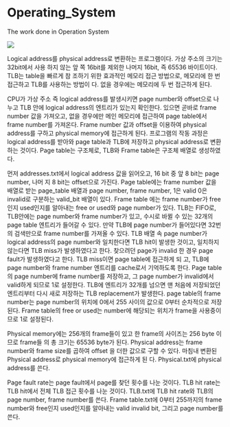 # Operating_System
The work done in Operation System

<image src="https://github.com/Bea-Jae-Kyeong/Operating_System/blob/master/12161595_%EB%B0%B0%EC%9E%AC%EA%B2%BD.png?raw=true"></image>

Logical address를 physical address로 변환하는 프로그램이다. 가상 주소의 크기는 32bit에서 사용
하지 않는 앞 쪽 16bit를 제외한 나머지 16bit, 즉 65536 바이트이다. TLB는 table을 빠르게 참
조하기 위한 효과적인 메모리 접근 방법으로, 메모리에 한 번 접근하고 TLB를 사용하는 방법이
다. 없을 경우에는 메모리에 두 번 접근하게 된다.

CPU가 가상 주소 즉 logical address를 발생시키면 page number와 offset으로 나누고 TLB 안에
logical address의 엔트리가 있는지 확인한다. 있으면 곧바로 frame number 값을 가져오고, 없을
경우에만 메인 메모리에 접근하여 page table에서 frame number를 가져온다. Frame number 값과
offset을 이용하여 physical address를 구하고 physical memory에 접근하게 된다.
프로그램의 작동 과정은 logical address를 받아와 page table과 TLB에 저장하고 physical
address로 변환하는 것이다. Page table는 구조체로, TLB와 Frame table은 구조체 배열로 생성하였
다.

먼저 addresses.txt에서 logical address 값을 읽어오고, 16 bit 중 앞 8 bit는 page number, 나머
지 8 bit는 offset으로 가진다. Page table에는 frame number 값을 배열로 받는 page_table 배열과
page number, frame number, 1은 valid 0은 invalid로 구분하는 valid_bit 배열이 있다. Frame table
에는 frame number가 free인지 used인지를 알아내는 free or used와 page number가 있다. TLB는
FIFO로, TLB안에는 page number와 frame number가 있고, 수시로 바뀔 수 있는 32개의 page
table 엔트리가 들어갈 수 있다. 만약 TLB에 page number가 들어있다면 32번의 검색만으로
frame number를 가져올 수 있다. TLB 배열 속 page number가 logical address의 page number와
일치한다면 TLB hit이 발생한 것이고, 일치하지 않는다면 TLB miss가 발생하였다고 한다. 찾으려던
page가 invalid 한 경우 page fault가 발생하였다고 한다. TLB miss이면 page table에 접근하게 되
고, TLB에 page number와 frame number 엔트리를 cache로서 기억하도록 한다. Page table의
page number에 frame number를 저장하고, 그 page number가 invalid에서 valid하게 되므로 1로
설정한다. TLB에 엔트리가 32개를 넘으면 맨 처음에 저장되었던 엔트리부터 다시 새로 저장하는
TLB replacement가 발생한다. page table의 frame number는 page number의 위치에 0에서 255
사이의 값으로 0부터 순차적으로 저장된다. Frame table의 free or used는 number에 해당되는 위치가 frame을 사용중이므로 1로 설정된다.

Physical memory에는 256개의 frame들이 있고 한 frame의 사이즈는 256 byte 이므로 frame들
의 총 크기는 65536 byte가 된다. Physical address는 frame number와 frame size를 곱하여 offset
을 더한 값으로 구할 수 있다. 마침내 변환된 Physical address로 physical memory에 접근하게 된
다. Physical.txt에 physical address를 쓴다.

Page fault rate는 page fault에서 page를 찾던 횟수를 나눈 것이다. TLB hit rate는 TLB hit에서
전체 TLB 접근 횟수를 나눈 것이다. TLB.txt에 TLB hit rate와 TLB의 page number, frame number를
쓴다. Frame table.txt에 0부터 255까지의 frame number와 free인지 used인지를 알아내는 valid
invalid bit, 그리고 page number를 쓴다.

